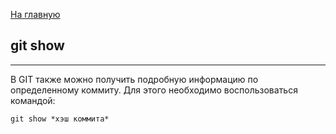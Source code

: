 [На главную](readme.md)

## git show
---
В GIT также можно получить подробную информацию по определенному коммиту. Для этого необходимо воспользоваться командой:

```bash=
git show *хэш коммита*
```